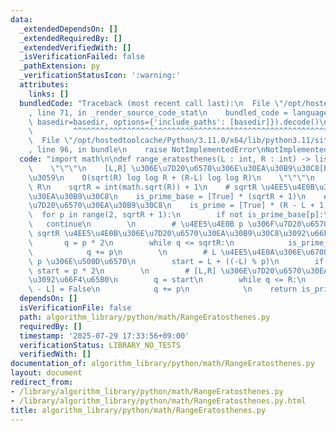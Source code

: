 ```yaml
---
data:
  _extendedDependsOn: []
  _extendedRequiredBy: []
  _extendedVerifiedWith: []
  _isVerificationFailed: false
  _pathExtension: py
  _verificationStatusIcon: ':warning:'
  attributes:
    links: []
  bundledCode: "Traceback (most recent call last):\n  File \"/opt/hostedtoolcache/Python/3.11.0/x64/lib/python3.11/site-packages/onlinejudge_verify/documentation/build.py\"\
    , line 71, in _render_source_code_stat\n    bundled_code = language.bundle(stat.path,\
    \ basedir=basedir, options={'include_paths': [basedir]}).decode()\n          \
    \         ^^^^^^^^^^^^^^^^^^^^^^^^^^^^^^^^^^^^^^^^^^^^^^^^^^^^^^^^^^^^^^^^^^^^^^^^^^^^^^^^^\n\
    \  File \"/opt/hostedtoolcache/Python/3.11.0/x64/lib/python3.11/site-packages/onlinejudge_verify/languages/python.py\"\
    , line 96, in bundle\n    raise NotImplementedError\nNotImplementedError\n"
  code: "import math\n\ndef range_eratosthenes(L : int, R : int) -> list[bool]:\n\
    \    \"\"\"\n    [L,R] \u306E\u7D20\u6570\u306E\u30EA\u30B9\u30C8[bool]\u3092\u8FD4\
    \u3059\n    O(sqrt(R) log log R + (R-L) log log R)\n    \"\"\"\n    assert L <=\
    \ R\n    sqrtR = int(math.sqrt(R)) + 1\n    # sqrtR \u4EE5\u4E0B\u306E\u7D20\u6570\
    \u30EA\u30B9\u30C8\n    is_prime_base = [True] * (sqrtR + 1)\n    # [L,R] \u306E\
    \u7D20\u6570\u30EA\u30B9\u30C8\n    is_prime = [True] * (R - L + 1)\n    \n  \
    \  for p in range(2, sqrtR + 1):\n        if not is_prime_base[p]:\n         \
    \   continue\n        \n        # \u4EE5\u4E0B p \u306F\u7D20\u6570\n        #\
    \ sqrtR \u4EE5\u4E0B\u306E\u7D20\u6570\u30EA\u30B9\u30C8\u3092\u66F4\u65B0\n \
    \       q = p * 2\n        while q <= sqrtR:\n            is_prime_base[q] = False\n\
    \            q += p\n        \n        # L \u4EE5\u4E0A\u306E\u6700\u5C0F\u306E\
    \ p \u306E\u500D\u6570\n        start = L + ((-L) % p)\n        if start == p:\
    \ start = p * 2\n        \n        # [L,R] \u306E\u7D20\u6570\u30EA\u30B9\u30C8\
    \u3092\u66F4\u65B0\n        q = start\n        while q <= R:\n            is_prime[q\
    \ - L] = False\n            q += p\n            \n    return is_prime"
  dependsOn: []
  isVerificationFile: false
  path: algorithm_library/python/math/RangeEratosthenes.py
  requiredBy: []
  timestamp: '2025-07-29 17:33:56+09:00'
  verificationStatus: LIBRARY_NO_TESTS
  verifiedWith: []
documentation_of: algorithm_library/python/math/RangeEratosthenes.py
layout: document
redirect_from:
- /library/algorithm_library/python/math/RangeEratosthenes.py
- /library/algorithm_library/python/math/RangeEratosthenes.py.html
title: algorithm_library/python/math/RangeEratosthenes.py
---
```

